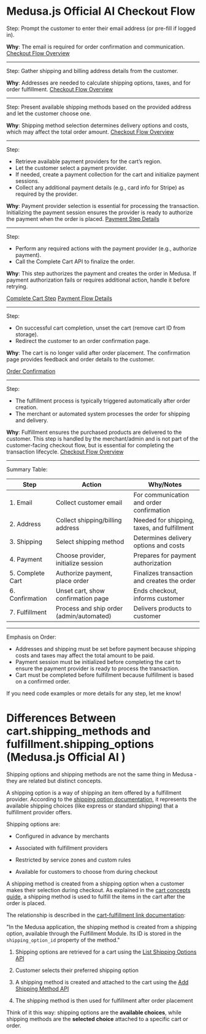 # Medusa.js Official AI Checkout Flow

Step: Prompt the customer to enter their email address (or pre-fill if logged in).

**Why**: The email is required for order confirmation and communication.
[Checkout Flow Overview](https://docs.medusajs.com/resources/storefront-development/checkout)

---

Step: Gather shipping and billing address details from the customer.

**Why**: Addresses are needed to calculate shipping options, taxes, and for order fulfillment.
[Checkout Flow Overview](https://docs.medusajs.com/resources/storefront-development/checkout)

---

Step: Present available shipping methods based on the provided address and let the customer choose one.

**Why**: Shipping method selection determines delivery options and costs, which may affect the total order amount.
[Checkout Flow Overview](https://docs.medusajs.com/resources/storefront-development/checkout)

---

Step:

- Retrieve available payment providers for the cart’s region.
- Let the customer select a payment provider.
- If needed, create a payment collection for the cart and initialize payment sessions.
- Collect any additional payment details (e.g., card info for Stripe) as required by the provider.

**Why**: Payment provider selection is essential for processing the transaction. Initializing the payment session ensures the provider is ready to authorize the payment when the order is placed.
[Payment Step Details](https://docs.medusajs.com/resources/storefront-development/checkout/payment)

---

Step:

- Perform any required actions with the payment provider (e.g., authorize payment).
- Call the Complete Cart API to finalize the order.

**Why**: This step authorizes the payment and creates the order in Medusa. If payment authorization fails or requires additional action, handle it before retrying.

[Complete Cart Step](https://docs.medusajs.com/resources/storefront-development/checkout/complete-cart)
[Payment Flow Details](https://docs.medusajs.com/resources/commerce-modules/payment/payment-checkout-flow)

---

Step:

- On successful cart completion, unset the cart (remove cart ID from storage).
- Redirect the customer to an order confirmation page.

**Why**: The cart is no longer valid after order placement. The confirmation page provides feedback and order details to the customer.

[Order Confirmation](https://docs.medusajs.com/resources/storefront-development/checkout/complete-cart)

---

Step:

- The fulfillment process is typically triggered automatically after order creation.
- The merchant or automated system processes the order for shipping and delivery.

**Why**: Fulfillment ensures the purchased products are delivered to the customer. This step is handled by the merchant/admin and is not part of the customer-facing checkout flow, but is essential for completing the transaction lifecycle.
[Checkout Flow Overview](https://docs.medusajs.com/resources/storefront-development/checkout)

---

Summary Table:

| Step             | Action                                   | Why/Notes                                   |
| ---------------- | ---------------------------------------- | ------------------------------------------- |
| 1. Email         | Collect customer email                   | For communication and order confirmation    |
| 2. Address       | Collect shipping/billing address         | Needed for shipping, taxes, and fulfillment |
| 3. Shipping      | Select shipping method                   | Determines delivery options and costs       |
| 4. Payment       | Choose provider, initialize session      | Prepares for payment authorization          |
| 5. Complete Cart | Authorize payment, place order           | Finalizes transaction and creates the order |
| 6. Confirmation  | Unset cart, show confirmation page       | Ends checkout, informs customer             |
| 7. Fulfillment   | Process and ship order (admin/automated) | Delivers products to customer               |

---

Emphasis on Order:

- Addresses and shipping must be set before payment because shipping costs and taxes may affect the total amount to be paid.
- Payment session must be initialized before completing the cart to ensure the payment provider is ready to process the transaction.
- Cart must be completed before fulfillment because fulfillment is based on a confirmed order.

If you need code examples or more details for any step, let me know!

# Differences Between cart.shipping_methods and fulfillment.shipping_options (Medusa.js Official AI )

Shipping options and shipping methods are not the same thing in Medusa - they are related but distinct concepts.

A shipping option is a way of shipping an item offered by a fulfillment provider. According to the [shipping option documentation](https://docs.medusajs.com/resources/commerce-modules/fulfillment/shipping-option), it represents the available shipping choices (like express or standard shipping) that a fulfillment provider offers.

Shipping options are:

- Configured in advance by merchants

- Associated with fulfillment providers

- Restricted by service zones and custom rules

- Available for customers to choose from during checkout

A shipping method is created from a shipping option when a customer makes their selection during checkout. As explained in the [cart concepts guide](https://docs.medusajs.com/resources/commerce-modules/cart/concepts#shipping-methods), a shipping method is used to fulfill the items in the cart after the order is placed.

The relationship is described in the [cart-fulfillment link documentation](https://docs.medusajs.com/resources/commerce-modules/cart/links-to-other-modules#fulfillment-module):

"In the Medusa application, the shipping method is created from a shipping option, available through the Fulfillment Module. Its ID is stored in the `shipping_option_id` property of the method."

1. Shipping options are retrieved for a cart using the [List Shipping Options API](https://docs.medusajs.com/api/store#shipping-options_getshippingoptions)

1. Customer selects their preferred shipping option

1. A shipping method is created and attached to the cart using the [Add Shipping Method API](https://docs.medusajs.com/api/store#carts_postcartsidshippingmethods)

1. The shipping method is then used for fulfillment after order placement

Think of it this way: shipping options are the **available choices**, while shipping methods are the **selected choice** attached to a specific cart or order.
